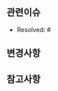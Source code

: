 <!-- 제목은 "feat: ~~~ API 구현" -->

## 관련이슈
<!-- 관련있는 이슈 번호(#000)을 적어주세요. -->
- Resolved: #

## 변경사항

## 참고사항
